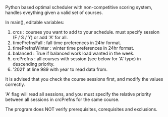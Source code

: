 Python based optimal scheduler with non-competitive scoring system, handles eveything given a valid set of courses.

In main(), editable variables:

1) crcs : courses you want to add to your schedule. must specify session (F / S / Y) or add 'A' for all.
2) timePrefnsFall : fall time preferences in 24hr format.
3) timePrefnsWinter : winter time preferences in 24hr format.
4) balanced : True if balanced work load wanted in the week.
5) crcPrefns : all courses with session (see below for 'A' type) in descending priority.
6) '2021' at line 989 with year to read data from.

It is advised that you check the course sessions first, and modify the values correctly.

'A' flag will read all sessions, and you must specify the relative priority between all sessions in crcPrefns for the same course.

The program does NOT verify prerequisites, corequisites and exclusions.
